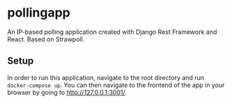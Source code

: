 # pollingapp
An IP-based polling application created with Django Rest Framework and React. Based on Strawpoll.

## Setup

In order to run this application, navigate to the root directory and run `docker-compose up`. You can then navigate to the frontend of the app in your browser by going to http://127.0.0.1:3001/.

